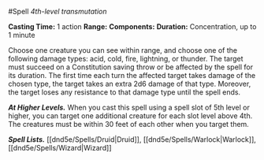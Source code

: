 #Spell
*4th-level transmutation*

**Casting Time:** 1 action
**Range:**
**Components:**
**Duration:** Concentration, up to 1 minute

Choose one creature you can see within range, and choose one of the following damage types: acid, cold, fire, lightning, or thunder. The target must succeed on a Constitution saving throw or be affected by the spell for its duration. The first time each turn the affected target takes damage of the chosen type, the target takes an extra 2d6 damage of that type. Moreover, the target loses any resistance to that damage type until the spell ends.

***At Higher Levels.*** When you cast this spell using a spell slot of 5th level or higher, you can target one additional creature for each slot level above 4th. The creatures must be within 30 feet of each other when you target them.

***Spell Lists.*** [[dnd5e/Spells/Druid\|Druid]], [[dnd5e/Spells/Warlock\|Warlock]], [[dnd5e/Spells/Wizard\|Wizard]]